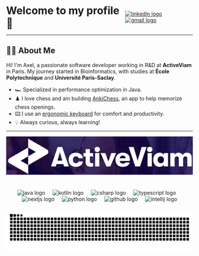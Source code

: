 <div style="display: flex; align-items: center; justify-content: space-between;">
  <h1 style="margin: 0;">Welcome to my profile 👋</h1>
  <div>
    <a href="https://www.linkedin.com/in/axel-lvy/"><img src="https://raw.githubusercontent.com/maurodesouza/profile-readme-generator/master/src/assets/icons/social/linkedin/default.svg" width="52" height="40" alt="linkedin logo"  /></a>
    <a href="mailto:axellevy98+githubcontacts@gmail.com"><img src="https://raw.githubusercontent.com/maurodesouza/profile-readme-generator/master/src/assets/icons/social/gmail/default.svg" width="52" height="40" alt="gmail logo"  /> </a>
  </div>
</div>

---

## 👨‍💻 About Me

Hi! I'm Axel, a passionate software developer working in R&D at <b>ActiveViam</b> in Paris. My journey started in
Bioinformatics, with studies at <b>École Polytechnique</b> and <b>Université Paris-Saclay</b>.

- 🏎️ Specialized in performance optimization in Java.
- ♟️ I love chess and am building <a href="https://github.com/Axl-Lvy/AnkiChess">AnkiChess</a>, an app to help
  memorize chess openings.
- ⌨️ I use an <a href="https://github.com/Axl-Lvy/corne-qwerty-zmk">ergonomic keyboard</a> for comfort and
  productivity.
- 💡 Always curious, always learning!

---

<a href="https://www.activeviam.com/">

<p align="center">
<img src="dist/ActiveViam.jpg" alt="ActiveViam Logo" align="center"/>
</p>
</a>

#

<div align="center">
  <img src="https://cdn.jsdelivr.net/gh/devicons/devicon/icons/java/java-original.svg" height="40" alt="java logo"  />
  <img width="12" />
  <img src="https://cdn.jsdelivr.net/gh/devicons/devicon/icons/kotlin/kotlin-original.svg" height="40" alt="kotlin logo"  />
  <img width="12" />
  <img src="https://cdn.jsdelivr.net/gh/devicons/devicon/icons/csharp/csharp-original.svg" height="40" alt="csharp logo"  />
  <img width="12" />
  <img src="https://cdn.jsdelivr.net/gh/devicons/devicon/icons/typescript/typescript-original.svg" height="40" alt="typescript logo"  />
  <img width="12" />
  <img src="https://cdn.jsdelivr.net/gh/devicons/devicon/icons/nextjs/nextjs-original.svg" height="40" alt="nextjs logo"  />
  <img width="12" />
  <img src="https://cdn.jsdelivr.net/gh/devicons/devicon/icons/python/python-original.svg" height="40" alt="python logo"  />
  <img width="12" />
  <img src="https://skillicons.dev/icons?i=github" height="40" alt="github logo"  />
  <img width="12" />
  <img src="https://cdn.jsdelivr.net/gh/devicons/devicon/icons/intellij/intellij-original.svg" height="40" alt="intellij logo"  />
</div>

###

<p align="center">
  <picture>
    <source media="(prefers-color-scheme: dark)" srcset="https://raw.githubusercontent.com/axl-lvy/axl-lvy/output/snake-dark.svg" />
    <source media="(prefers-color-scheme: light)" srcset="https://raw.githubusercontent.com/axl-lvy/axl-lvy/output/snake.svg" />
    <img alt="github-snake" src="https://raw.githubusercontent.com/axl-lvy/axl-lvy/output/snake.svg" />
  </picture>
</p>